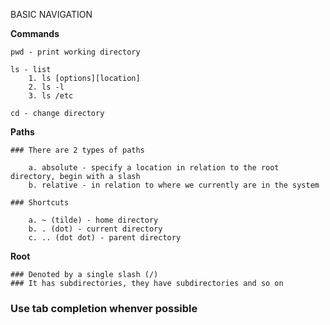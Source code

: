 BASIC NAVIGATION

__Commands__

    pwd - print working directory 

    ls - list
        1. ls [options][location]
        2. ls -l
        3. ls /etc

    cd - change directory 


__Paths__

    ### There are 2 types of paths

        a. absolute - specify a location in relation to the root directory, begin with a slash 
        b. relative - in relation to where we currently are in the system 

    ### Shortcuts 

        a. ~ (tilde) - home directory 
        b. . (dot) - current directory 
        c. .. (dot dot) - parent directory


__Root__

    ### Denoted by a single slash (/)
    ### It has subdirectories, they have subdirectories and so on



### Use tab completion whenver possible 
